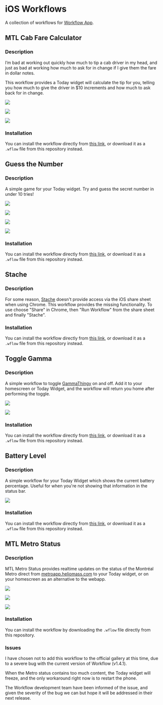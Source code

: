 # iOS Workflows
A collection of workflows for [Workflow App](https://workflow.is).

## MTL Cab Fare Calculator
### Description
I’m bad at working out quickly how much to tip a cab driver in my head, and just as bad at working how much to ask for in change if I give them the fare in dollar notes.

This workflow provides a Today widget will calculate the tip for you, telling you how much to give the driver in $10 increments and how much to ask back for in change.

![](readme_images/1a.png)

![](readme_images/1b.png)

![](readme_images/1c.png)

### Installation
You can install the workflow directly from [this link](https://workflow.is/workflows/b40461d51f4a48a0a643289564f0dc86), or download it as a `.wflow` file from this repository instead.

## Guess the Number
### Description
A simple game for your Today widget. Try and guess the secret number in under 10 tries!

![](readme_images/2a.png)

![](readme_images/2b.png)

![](readme_images/2c.png)

![](readme_images/2d.png)
### Installation
You can install the workflow directly from [this link](https://workflow.is/workflows/20037c586a5e44cc97b94d6b9e560e22), or download it as a `.wflow` file from this repository instead.

## Stache
### Description
For some reason, [Stache](http://getstache.com) doesn't provide access via the iOS share sheet when using Chrome. This workflow provides the missing functionality. To use choose "Share" in Chrome, then "Run Workflow" from the share sheet and finally "Stache".

### Installation
You can install the workflow directly from [this link](https://workflow.is/workflows/52267a774ccd46949db187bb53f52aac), or download it as a `.wflow` file from this repository instead.

## Toggle Gamma
### Description
A simple workflow to toggle [GammaThingy](https://github.com/thomasfinch/GammaThingy) on and off. Add it to your homescreen or Today Widget, and the workflow will return you home after performing the toggle.

![](readme_images/3a.png)

![](readme_images/3b.png)

### Installation
You can install the workflow directly from [this link](https://workflow.is/workflows/dd0d7648bdcc403284211ca31de7e848), or download it as a `.wflow` file from this repository instead.

## Battery Level
### Description
A simple workflow for your Today Widget which shows the current battery percentage. Useful for when you're not showing that information in the status bar.

![](readme_images/4a.png)

### Installation
You can install the workflow directly from [this link](https://workflow.is/workflows/241944156d0f4c8baae93a639fdab06f), or download it as a `.wflow` file from this repository instead.

## MTL Metro Status
### Description
MTL Metro Status provides realtime updates on the status of the Montréal Metro direct from [metroapp.heliomass.com](http://metroapp.heliomass.com) to your Today widget, or on your homescreen as an alternative to the webapp.

![](readme_images/5a.png)

![](readme_images/5b.png)

![](readme_images/5c.png)

### Installation
You can install the workflow by downloading the `.wflow` file directly from this repository.

### Issues
I have chosen not to add this workflow to the official gallery at this time, due to a severe bug with the current version of Workflow (v1.4.1).

When the Metro status contains too much content, the Today widget will freeze, and the only workaround right now is to restart the phone.

The Workflow development team have been informed of the issue, and given the severity of the bug we can but hope it will be addressed in their next release.